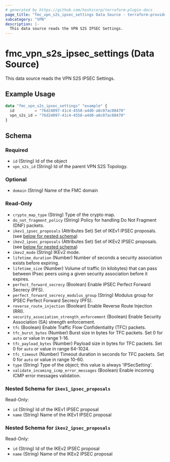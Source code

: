 ```yaml
---
# generated by https://github.com/hashicorp/terraform-plugin-docs
page_title: "fmc_vpn_s2s_ipsec_settings Data Source - terraform-provider-fmc"
subcategory: "VPN"
description: |-
  This data source reads the VPN S2S IPSEC Settings.
---
```


# fmc_vpn_s2s_ipsec_settings (Data Source)

This data source reads the VPN S2S IPSEC Settings.

## Example Usage

```terraform
data "fmc_vpn_s2s_ipsec_settings" "example" {
  id         = "76d24097-41c4-4558-a4d0-a8c07ac08470"
  vpn_s2s_id = "76d24097-41c4-4558-a4d0-a8c07ac08470"
}
```

<!-- schema generated by tfplugindocs -->
## Schema

### Required

- `id` (String) Id of the object
- `vpn_s2s_id` (String) Id of the parent VPN S2S Topology.

### Optional

- `domain` (String) Name of the FMC domain

### Read-Only

- `crypto_map_type` (String) Type of the crypto map.
- `do_not_fragment_policy` (String) Policy for handling Do Not Fragment (DNF) packets.
- `ikev1_ipsec_proposals` (Attributes Set) Set of IKEv1 IPSEC proposals. (see [below for nested schema](#nestedatt--ikev1_ipsec_proposals))
- `ikev2_ipsec_proposals` (Attributes Set) Set of IKEv2 IPSEC proposals. (see [below for nested schema](#nestedatt--ikev2_ipsec_proposals))
- `ikev2_mode` (String) IKEv2 mode.
- `lifetime_duration` (Number) Number of seconds a security association exists before expiring.
- `lifetime_size` (Number) Volume of traffic (in kilobytes) that can pass between IPsec peers using a given security association before it expires.
- `perfect_forward_secrecy` (Boolean) Enable IPSEC Perfect Forward Secrecy (PFS).
- `perfect_forward_secrecy_modulus_group` (String) Modulus group for IPSEC Perfect Forward Secrecy (PFS).
- `reverse_route_injection` (Boolean) Enable Reverse Route Injection (RRI).
- `security_association_strength_enforcement` (Boolean) Enable Security Association (SA) strength enforcement.
- `tfc` (Boolean) Enable Traffic Flow Confidentiality (TFC) packets.
- `tfc_burst_bytes` (Number) Burst size in bytes for TFC packets. Set 0 for `auto` or value in range 1-16.
- `tfc_payload_bytes` (Number) Payload size in bytes for TFC packets. Set 0 for `auto` or value in range 64-1024.
- `tfc_timeout` (Number) Timeout duration in seconds for TFC packets. Set 0 for `auto` or value in range 10-60.
- `type` (String) Type of the object; this value is always 'IPSecSetting'.
- `validate_incoming_icmp_error_messages` (Boolean) Enable incoming ICMP error messages validation.

<a id="nestedatt--ikev1_ipsec_proposals"></a>
### Nested Schema for `ikev1_ipsec_proposals`

Read-Only:

- `id` (String) Id of the IKEv1 IPSEC proposal
- `name` (String) Name of the IKEv1 IPSEC proposal


<a id="nestedatt--ikev2_ipsec_proposals"></a>
### Nested Schema for `ikev2_ipsec_proposals`

Read-Only:

- `id` (String) Id of the IKEv2 IPSEC proposal
- `name` (String) Name of the IKEv2 IPSEC proposal
